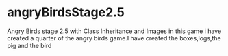 # angryBirdsStage2.5
Angry Birds stage 2.5 with Class Inheritance and Images      in this game i have created a quarter of the angry birds game.I have created the boxes,logs,the pig and the bird